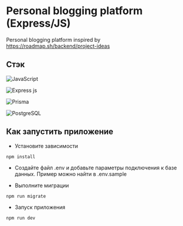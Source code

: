 # Personal blogging platform (Express/JS)

Personal blogging platform inspired by https://roadmap.sh/backend/project-ideas

## Стэк

![JavaScript](https://img.shields.io/badge/JavaScript-323330?style=for-the-badge&logo=javascript&logoColor=F7DF1E)

![Express js](https://img.shields.io/badge/Express%20js-000000?style=for-the-badge&logo=express&logoColor=white)

![Prisma](https://img.shields.io/badge/Prisma-3982CE?style=for-the-badge&logo=Prisma&logoColor=white)

![PostgreSQL](https://img.shields.io/badge/PostgreSQL-316192?style=for-the-badge&logo=postgresql&logoColor=white)

## Как запустить приложение

- Установите зависимости

```
npm install
```

- Создайте файл .env и добавьте параметры подключения к базе данных. Пример можно найти в .env.sample

- Выполните миграции

```
npm run migrate
```

- Запуск приложения

```
npm run dev
```
